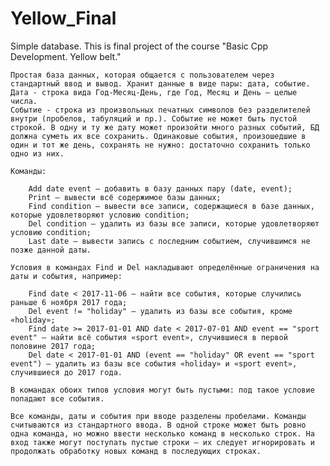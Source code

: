 # Yellow_Final
Simple database. This is final project of the course "Basic Cpp Development. Yellow belt."

	Простая база данных, которая общается с пользователем через стандартный ввод и вывод. Хранит данные в виде пары: дата, событие.
	Дата - строка вида Год-Месяц-День, где Год, Месяц и День — целые числа.
	Событие - строка из произвольных печатных символов без разделителей внутри (пробелов, табуляций и пр.). Событие не может быть пустой строкой. В одну и ту же дату может произойти много разных событий, БД должна суметь их все сохранить. Одинаковые события, произошедшие в один и тот же день, сохранять не нужно: достаточно сохранить только одно из них.
	
	Команды:

		Add date event — добавить в базу данных пару (date, event);
		Print — вывести всё содержимое базы данных;
		Find condition — вывести все записи, содержащиеся в базе данных, которые удовлетворяют условию condition;
		Del condition — удалить из базы все записи, которые удовлетворяют условию condition;
		Last date — вывести запись с последним событием, случившимся не позже данной даты.
	
	Условия в командах Find и Del накладывают определённые ограничения на даты и события, например:

		Find date < 2017-11-06 — найти все события, которые случились раньше 6 ноября 2017 года;
		Del event != "holiday" — удалить из базы все события, кроме «holiday»;
		Find date >= 2017-01-01 AND date < 2017-07-01 AND event == "sport event" — найти всё события «sport event», случившиеся в первой половине 2017 года;
		Del date < 2017-01-01 AND (event == "holiday" OR event == "sport event") — удалить из базы все события «holiday» и «sport event», случившиеся до 2017 года.

	В командах обоих типов условия могут быть пустыми: под такое условие попадают все события.

	Все команды, даты и события при вводе разделены пробелами. Команды считываются из стандартного ввода. В одной строке может быть ровно одна команда, но можно ввести несколько команд в несколько строк. На вход также могут поступать пустые строки — их следует игнорировать и продолжать обработку новых команд в последующих строках.
	
	
